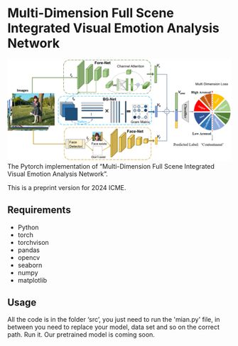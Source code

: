 # Multi-Dimension Full Scene Integrated Visual Emotion Analysis Network  
![network](network.png)
The Pytorch implementation of “Multi-Dimension Full Scene Integrated Visual Emotion Analysis Network”.

This is a preprint version for  2024 ICME.

## Requirements 

- Python
- torch
- torchvison
- pandas
- opencv
- seaborn
- numpy
- matplotlib

## Usage

All the code is in the folder ‘src’, you just need to run the 'mian.py' file, in between you need to replace your model, data set and so on the correct path. Run it.
Our pretrained model is coming soon.

